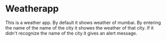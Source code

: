 # Weatherapp
This is a weather app.
By default it shows weather of mumbai.
By entering the name of the name of the city it showes the weather of that city.
If it didn't recognize the name of the city it gives an alert message.
